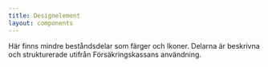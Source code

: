 ```yaml
---
title: Designelement
layout: components
---
```


Här finns mindre beståndsdelar som färger och Ikoner. Delarna är beskrivna och strukturerade utifrån Försäkringskassans användning.
